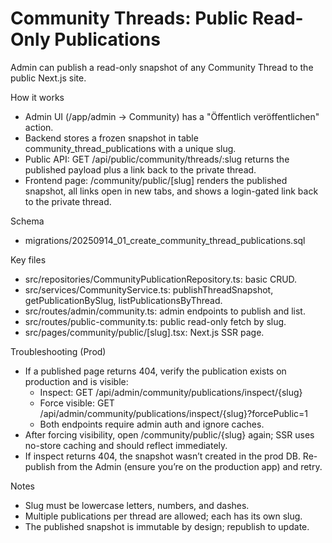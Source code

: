 Community Threads: Public Read-Only Publications
================================================

Admin can publish a read-only snapshot of any Community Thread to the public Next.js site.

How it works
- Admin UI (/app/admin → Community) has a "Öffentlich veröffentlichen" action.
- Backend stores a frozen snapshot in table community_thread_publications with a unique slug.
- Public API: GET /api/public/community/threads/:slug returns the published payload plus a link back to the private thread.
- Frontend page: /community/public/[slug] renders the published snapshot, all links open in new tabs, and shows a login-gated link back to the private thread.

Schema
- migrations/20250914_01_create_community_thread_publications.sql

Key files
- src/repositories/CommunityPublicationRepository.ts: basic CRUD.
- src/services/CommunityService.ts: publishThreadSnapshot, getPublicationBySlug, listPublicationsByThread.
- src/routes/admin/community.ts: admin endpoints to publish and list.
- src/routes/public-community.ts: public read-only fetch by slug.
- src/pages/community/public/[slug].tsx: Next.js SSR page.

Troubleshooting (Prod)
- If a published page returns 404, verify the publication exists on production and is visible:
	- Inspect: GET /api/admin/community/publications/inspect/{slug}
	- Force visible: GET /api/admin/community/publications/inspect/{slug}?forcePublic=1
	- Both endpoints require admin auth and ignore caches.
- After forcing visibility, open /community/public/{slug} again; SSR uses no-store caching and should reflect immediately.
- If inspect returns 404, the snapshot wasn’t created in the prod DB. Re-publish from the Admin (ensure you’re on the production app) and retry.

Notes
- Slug must be lowercase letters, numbers, and dashes.
- Multiple publications per thread are allowed; each has its own slug.
- The published snapshot is immutable by design; republish to update.
